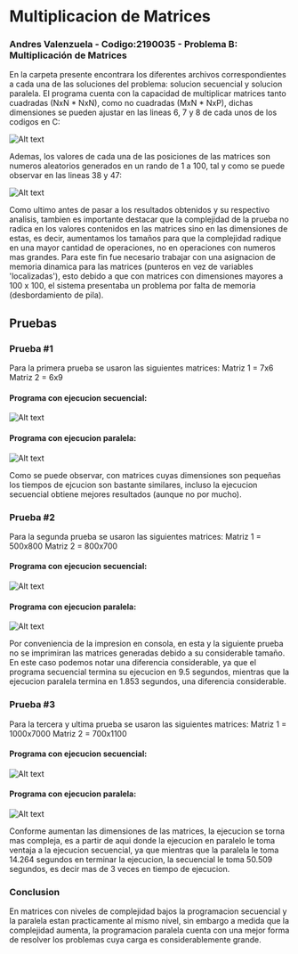# Multiplicacion de Matrices

### Andres Valenzuela - Codigo:2190035 - Problema B: Multiplicación de Matrices
En la carpeta presente encontrara los diferentes archivos correspondientes a cada una de las soluciones del problema: solucion secuencial y solucion paralela. El programa cuenta con la capacidad de multiplicar matrices tanto cuadradas (NxN * NxN), como no cuadradas (MxN * NxP), dichas dimensiones se pueden ajustar en las lineas 6, 7 y 8 de cada unos de los codigos en C:

![Alt text](image.png)

Ademas, los valores de cada una de las posiciones de las matrices son numeros aleatorios generados en un rando de 1 a 100, tal y como se puede observar en las lineas 38 y 47:

![Alt text](image-1.png)

Como ultimo antes de pasar a los resultados obtenidos y su respectivo analisis, tambien es importante destacar que la complejidad de la prueba 
no radica en los valores contenidos en las matrices sino en las dimensiones de estas, es decir, aumentamos los tamaños para que la complejidad radique en una mayor cantidad de operaciones, no en operaciones con numeros mas grandes. Para este fin fue necesario trabajar con una asignacion de memoria dinamica para las matrices (punteros en vez de variables 'localizadas'), esto debido a que con matrices con dimensiones mayores a 100 x 100, el sistema presentaba un problema por falta de memoria (desbordamiento de pila).

## Pruebas

### Prueba #1 
Para la primera prueba se usaron las siguientes matrices:
Matriz 1 = 7x6
Matriz 2 = 6x9

#### Programa con ejecucion secuencial:
![Alt text](image-2.png)

#### Programa con ejecucion paralela:
![Alt text](image-3.png)

Como se puede observar, con matrices cuyas dimensiones son pequeñas los tiempos de ejcucion son bastante similares, incluso la ejecucion secuencial obtiene mejores resultados (aunque no por mucho).

### Prueba #2 
Para la segunda prueba se usaron las siguientes matrices:
Matriz 1 = 500x800
Matriz 2 = 800x700

#### Programa con ejecucion secuencial:
![Alt text](image-4.png)

#### Programa con ejecucion paralela:
![Alt text](image-5.png)

Por conveniencia de la impresion en consola, en esta y la siguiente prueba no se imprimiran las matrices generadas debido a su considerable tamaño.
En este caso podemos notar una diferencia considerable, ya que el programa secuencial termina su ejecucion en 9.5 segundos, mientras que la ejecucion paralela termina en 1.853 segundos, una diferencia considerable.


### Prueba #3
Para la tercera y ultima prueba se usaron las siguientes matrices:
Matriz 1 = 1000x7000
Matriz 2 = 700x1100

#### Programa con ejecucion secuencial:
![Alt text](image-6.png)

#### Programa con ejecucion paralela:
![Alt text](image-7.png)

Conforme aumentan las dimensiones de las matrices, la ejecucion se torna mas compleja, es a partir de aqui donde la ejecucion en paralelo le toma ventaja a la ejecucion secuencial, ya que mientras que la paralela le toma 14.264 segundos en terminar la ejecucion, la secuencial le toma 50.509 segundos, es decir mas de 3 veces en tiempo de ejecucion.


### Conclusion
En matrices con niveles de complejidad bajos la programacion secuencial y la paralela estan practicamente al mismo nivel, sin embargo a medida que la complejidad aumenta, la programacion paralela cuenta con una mejor forma de resolver los problemas cuya carga es considerablemente grande. 







